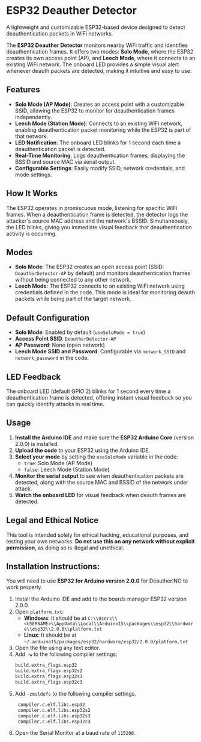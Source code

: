 # ESP32 Deauther Detector

A lightweight and customizable ESP32-based device designed to detect deauthentication packets in WiFi networks.

The **ESP32 Deauther Detector** monitors nearby WiFi traffic and identifies deauthentication frames. It offers two modes: **Solo Mode**, where the ESP32 creates its own access point (AP), and **Leech Mode**, where it connects to an existing WiFi network. The onboard LED provides a simple visual alert whenever deauth packets are detected, making it intuitive and easy to use.

## Features

- **Solo Mode (AP Mode)**: Creates an access point with a customizable SSID, allowing the ESP32 to monitor for deauthentication frames independently.
- **Leech Mode (Station Mode)**: Connects to an existing WiFi network, enabling deauthentication packet monitoring while the ESP32 is part of that network.
- **LED Notification**: The onboard LED blinks for 1 second each time a deauthentication packet is detected.
- **Real-Time Monitoring**: Logs deauthentication frames, displaying the BSSID and source MAC via serial output.
- **Configurable Settings**: Easily modify SSID, network credentials, and mode settings.

## How It Works

The ESP32 operates in promiscuous mode, listening for specific WiFi frames. When a deauthentication frame is detected, the detector logs the attacker's source MAC address and the network's BSSID. Simultaneously, the LED blinks, giving you immediate visual feedback that deauthentication activity is occurring.

## Modes

- **Solo Mode**: The ESP32 creates an open access point (SSID: `DeautherDetector-AP` by default) and monitors deauthentication frames without being connected to any other network.
- **Leech Mode**: The ESP32 connects to an existing WiFi network using credentials defined in the code. This mode is ideal for monitoring deauth packets while being part of the target network.

## Default Configuration

- **Solo Mode**: Enabled by default (`useSoloMode = true`)
- **Access Point SSID**: `DeautherDetector-AP`
- **AP Password**: None (open network)
- **Leech Mode SSID and Password**: Configurable via `network_SSID` and `network_password` in the code.

## LED Feedback

The onboard LED (default GPIO 2) blinks for 1 second every time a deauthentication frame is detected, offering instant visual feedback so you can quickly identify attacks in real time.

## Usage

1. **Install the Arduino IDE** and make sure the **ESP32 Arduino Core** (version 2.0.0) is installed.
2. **Upload the code** to your ESP32 using the Arduino IDE.
3. **Select your mode** by setting the `useSoloMode` variable in the code:
   - `true`: Solo Mode (AP Mode)
   - `false`: Leech Mode (Station Mode)
4. **Monitor the serial output** to see when deauthentication packets are detected, along with the source MAC and BSSID of the network under attack.
5. **Watch the onboard LED** for visual feedback when deauth frames are detected.

## Legal and Ethical Notice

This tool is intended solely for ethical hacking, educational purposes, and testing your own networks. **Do not use this on any network without explicit permission**, as doing so is illegal and unethical.

## Installation Instructions:

You will need to use **ESP32 for Arduino version 2.0.0** for DeautherINO to work properly.

1. Install the Arduino IDE and add to the boards manager ESP32 version 2.0.0.
2. Open `platform.txt`:
   - **Windows**: It should be at `C:\\Users\\<USERNAME>\\AppData\\Local\\Arduino15\\packages\\esp32\\hardware\\esp32\\2.0.0\\platform.txt`
   - **Linux**: It should be at `~/.arduino15/packages/esp32/hardware/esp32/2.0.0/platform.txt`
3. Open the file using any text editor.
4. Add `-w` to the following compiler settings:
   ```txt
   build.extra_flags.esp32
   build.extra_flags.esp32s2
   build.extra_flags.esp32s3
   build.extra_flags.esp32c3
5. Add `-zmuldefs` to the following compiler settings.
   ```txt
    compiler.c.elf.libs.esp32
    compiler.c.elf.libs.esp32s2
    compiler.c.elf.libs.esp32s3
    compiler.c.elf.libs.esp32c3
6. Open the Serial Monitor at a baud rate of `115200`.
